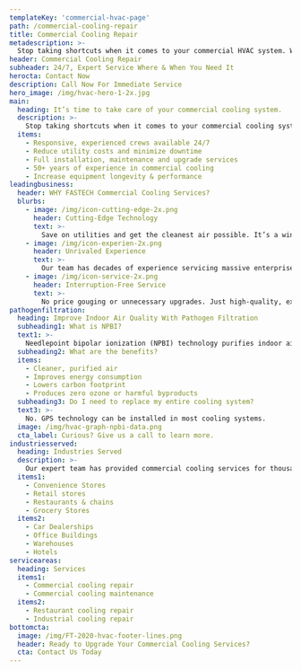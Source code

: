 ```yaml
---
templateKey: 'commercial-hvac-page'
path: /commercial-cooling-repair
title: Commercial Cooling Repair
metadescription: >-
  Stop taking shortcuts when it comes to your commercial HVAC system. With the right commercial HVAC service provider, you’ll not only save on utility costs, but you’ll have a reliable, high-performing heating, cooling and air system that will last you for years to come.
header: Commercial Cooling Repair
subheader: 24/7, Expert Service Where & When You Need It
herocta: Contact Now
description: Call Now For Immediate Service
hero_image: /img/hvac-hero-1-2x.jpg
main:
  heading: It’s time to take care of your commercial cooling system.
  description: >-
    Stop taking shortcuts when it comes to your commercial cooling system. With the right commercial cooling service provider, you’ll not only save on utility costs, but you’ll also have a reliable, high-performing cooling and air system that will last you for years to come.
  items:
    - Responsive, experienced crews available 24/7
    - Reduce utility costs and minimize downtime
    - Full installation, maintenance and upgrade services
    - 50+ years of experience in commercial cooling
    - Increase equipment longevity & performance
leadingbusiness:
  header: WHY FASTECH Commercial Cooling Services?
  blurbs:
    - image: /img/icon-cutting-edge-2x.png
      header: Cutting-Edge Technology
      text: >-
        Save on utilities and get the cleanest air possible. It’s a win-win for your organization, employee health and the environment.
    - image: /img/icon-experien-2x.png
      header: Unrivaled Experience
      text: >-
        Our team has decades of experience servicing massive enterprises to local businesses. You’ll have a partner you can always rely on.
    - image: /img/icon-service-2x.png
      header: Interruption-Free Service
      text: >-
        No price gouging or unnecessary upgrades. Just high-quality, expert service that keeps your commercial cooling system running smoothly with minimal interruption.
pathogenfiltration:
  heading: Improve Indoor Air Quality With Pathogen Filtration
  subheading1: What is NPBI?
  text1: >-
    Needlepoint bipolar ionization (NPBI) technology purifies indoor air, by eliminating airborne particles, pathogens and odors, including COVID-19. <strong>An independent lab test showed GPS air technology had a 90% rate of reduction of coronavirus particles.</strong>
  subheading2: What are the benefits?
  items:
    - Cleaner, purified air
    - Improves energy consumption
    - Lowers carbon footprint
    - Produces zero ozone or harmful byproducts
  subheading3: Do I need to replace my entire cooling system?
  text3: >-
    No. GPS technology can be installed in most cooling systems.
  image: /img/hvac-graph-npbi-data.png
  cta_label: Curious? Give us a call to learn more.
industriesserved:
  heading: Industries Served
  description: >-
    Our expert team has provided commercial cooling services for thousands of clients across nearly every industry, including:
  items1:
    - Convenience Stores
    - Retail stores
    - Restaurants & chains
    - Grocery Stores
  items2:
    - Car Dealerships
    - Office Buildings
    - Warehouses
    - Hotels
serviceareas:
  heading: Services
  items1:
    - Commercial cooling repair
    - Commercial cooling maintenance
  items2:
    - Restaurant cooling repair
    - Industrial cooling repair
bottomcta:
  image: /img/FT-2020-hvac-footer-lines.png
  header: Ready to Upgrade Your Commercial Cooling Services?
  cta: Contact Us Today
---
```


